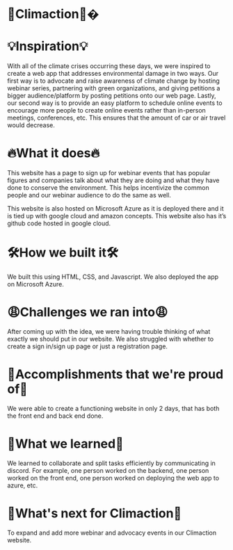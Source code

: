 # 🌿Climaction🌿�

# 💡Inspiration💡
With all of the climate crises occurring these days, we were inspired to create a web app that addresses environmental damage in two ways. Our first way is to advocate and raise awareness of climate change by hosting webinar series, partnering with green organizations, and giving petitions a bigger audience/platform by posting petitions onto our web page. Lastly, our second way is to provide an easy platform to schedule online events to encourage more people to create online events rather than in-person meetings, conferences, etc. This ensures that the amount of car or air travel would decrease.

# 🔥What it does🔥
This website has a page to sign up for webinar events that has popular figures and companies talk about what they are doing and what they have done to conserve the environment. This helps incentivize the common people and our webinar audience to do the same as well.

This website is also hosted on Microsoft Azure as it is deployed there and it is tied up with google cloud and amazon concepts. This website also has it’s github code hosted in google cloud.

# 🛠How we built it🛠
We built this using HTML, CSS, and Javascript. We also deployed the app on Microsoft Azure.

# 😩Challenges we ran into😩
After coming up with the idea, we were having trouble thinking of what exactly we should put in our website. We also struggled with whether to create a sign in/sign up page or just a registration page.

# 🎉Accomplishments that we're proud of🎉
We were able to create a functioning website in only 2 days, that has both the front end and back end done.

# 💨What we learned💨
We learned to collaborate and split tasks efficiently by communicating in discord. For example, one person worked on the backend, one person worked on the front end, one person worked on deploying the web app to azure, etc.

# 🍃What's next for Climaction🍃
To expand and add more webinar and advocacy events in our Climaction website.

